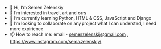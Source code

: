 - 👋 Hi, I’m Semen Zelenskiy
- 👀 I’m interested in travel, art and cars
- 🌱 I’m currently learning Python, HTML & CSS, JavaScript and Django
- 💞️ I’m looking to collaborate on any project what I can understnd, I need more expirience
- 📫 How to reach me: email - semenzelenskij@gmail.com , https://www.instagram.com/sema.zelenskiy/

<!---
maudzydun/maudzydun is a ✨ special ✨ repository because its `README.md` (this file) appears on your GitHub profile.
You can click the Preview link to take a look at your changes.
--->
